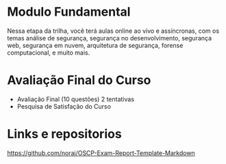 # Modulo Fundamental

Nessa etapa da trilha, você terá aulas online ao vivo e assíncronas, com os temas análise de segurança, segurança no desenvolvimento, segurança web, segurança em nuvem, arquitetura de segurança, forense computacional, e muito mais.



 # Avaliação Final do Curso
 - Avaliação Final (10 questões) 2 tentativas 
 - Pesquisa de Satisfação do Curso


# Links e repositorios

https://github.com/noraj/OSCP-Exam-Report-Template-Markdown
